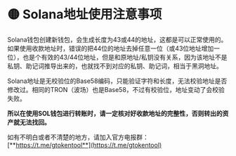 # 🟡 Solana地址使用注意事项

Solana钱包创建新钱包，会生成长度为43或44的地址，这都是可以正常使用的。如果使用收款地址时，错误的把44位的地址去掉任意一位（或43位地址增加一位），也是个有效的43/44位地址，但是和原地址/私钥没有关系，因为该地址不是私钥、助记词推导出来的，也就找不到对应的私钥、助记词，相当于黑洞地址。

Solana地址是无校验位的Base58编码，只能验证字符和长度，无法校验地址是否修改过。相同的TRON（波场）也是Base58，不过有校验位，地址变动了会校验失败。

**所以在使用SOL钱包进行转账时，请一定核对好收款地址的完整性，否则转出的资产就无法找回。**



如有不明白或者不清楚的地方，请加入官方电报群：[**https://t.me/gtokentool**](https://t.me/gtokentool)
